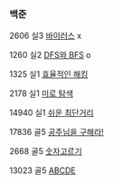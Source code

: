 ### 백준

2606 실3 [바이러스](https://www.acmicpc.net/problem/2606) x

1260 실2 [DFS와 BFS](https://www.acmicpc.net/problem/1260) o

1325 실1 [효율적인 해킹](https://www.acmicpc.net/problem/1325)

2178 실1 [미로 탐색](https://www.acmicpc.net/problem/2178)

14940 실1 [쉬운 최단거리](https://www.acmicpc.net/problem/14940)

17836 골5 [공주님을 구해라!](https://www.acmicpc.net/problem/17836)

2668 골5 [숫자고르기](https://www.acmicpc.net/problem/2668)

13023 골5 [ABCDE](https://www.acmicpc.net/problem/13023)
